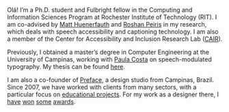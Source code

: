 Olá! I’m a Ph.D. student and Fulbright fellow in the Computing and Information Sciences Program at Rochester Institute of Technology (RIT). I am co-advised by [Matt Huenerfauth](https://huenerfauth.ist.rit.edu/) and [Roshan Peiris](https://www.roshanpeiris.com/) in my research, which deals with speech accessibility and captioning technology. I am also a member of the Center for Accessibility and Inclusion Research Lab ([CAIR](https://cair.rit.edu/)).

Previously, I obtained a master’s degree in Computer Engineering at the University of Campinas, working with [Paula Costa](https://pdpcosta.github.io/) on speech-modulated typography. My thesis can be found [here](https://repositorio.unicamp.br/acervo/detalhe/1241950).

I am also a co-founder of [Preface](https://www.preface.com.br/), a design studio from Campinas, Brazil. Since 2007, we have worked with clients from many sectors, with a particular focus on [educational projects](https://www.olimpiadadedehistoria.com.br/). For my work as a designer there, I [have](https://www.instagram.com/p/CIna2X1BXNQ/) [won](https://www.instagram.com/p/B5Jl5pqBIrw/) [some](https://www.instagram.com/p/B2evRG2nWc6/) [awards](https://www.instagram.com/p/BqgLcmRFi1Z/).
